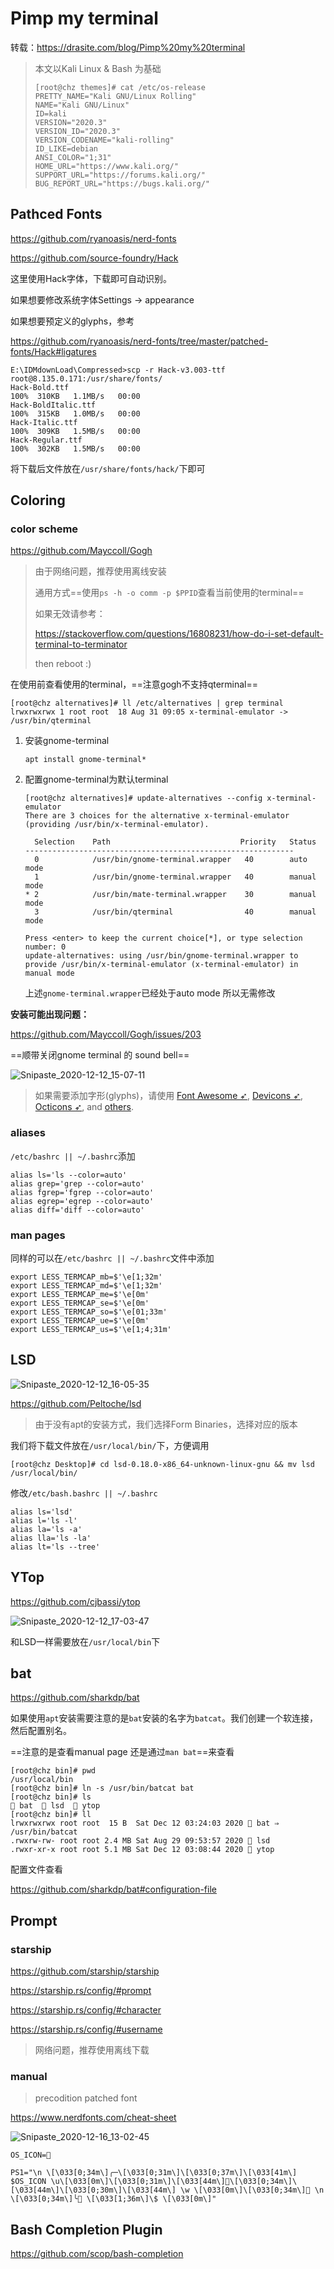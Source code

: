 # Pimp my terminal

转载：https://drasite.com/blog/Pimp%20my%20terminal

> 本文以Kali Linux & Bash 为基础
>
> ```
> [root@chz themes]# cat /etc/os-release 
> PRETTY_NAME="Kali GNU/Linux Rolling"
> NAME="Kali GNU/Linux"
> ID=kali
> VERSION="2020.3"
> VERSION_ID="2020.3"
> VERSION_CODENAME="kali-rolling"
> ID_LIKE=debian
> ANSI_COLOR="1;31"
> HOME_URL="https://www.kali.org/"
> SUPPORT_URL="https://forums.kali.org/"
> BUG_REPORT_URL="https://bugs.kali.org/"
> 
> ```
>
> 

## Pathced Fonts

https://github.com/ryanoasis/nerd-fonts

https://github.com/source-foundry/Hack

这里使用Hack字体，下载即可自动识别。

如果想要修改系统字体Settings -> appearance

如果想要预定义的glyphs，参考

https://github.com/ryanoasis/nerd-fonts/tree/master/patched-fonts/Hack#ligatures

```
E:\IDMdownLoad\Compressed>scp -r Hack-v3.003-ttf root@8.135.0.171:/usr/share/fonts/
Hack-Bold.ttf                                                                         100%  310KB   1.1MB/s   00:00
Hack-BoldItalic.ttf                                                                   100%  315KB   1.0MB/s   00:00
Hack-Italic.ttf                                                                       100%  309KB   1.5MB/s   00:00
Hack-Regular.ttf                                                                      100%  302KB   1.5MB/s   00:00
```

将下载后文件放在`/usr/share/fonts/hack/`下即可

## Coloring

### color scheme

https://github.com/Mayccoll/Gogh

> 由于网络问题，推荐使用离线安装
>
> 通用方式==使用`ps -h -o comm -p $PPID`查看当前使用的terminal==
>
> 如果无效请参考：
>
> https://stackoverflow.com/questions/16808231/how-do-i-set-default-terminal-to-terminator
>
> then reboot :)

在使用前查看使用的terminal，==注意gogh不支持qterminal==

```
[root@chz alternatives]# ll /etc/alternatives | grep terminal
lrwxrwxrwx 1 root root  18 Aug 31 09:05 x-terminal-emulator -> /usr/bin/qterminal
```

1. 安装gnome-terminal

   ```
   apt install gnome-terminal*
   ```

2. 配置gnome-terminal为默认terminal

   ```
   [root@chz alternatives]# update-alternatives --config x-terminal-emulator
   There are 3 choices for the alternative x-terminal-emulator (providing /usr/bin/x-terminal-emulator).
   
     Selection    Path                             Priority   Status
   ------------------------------------------------------------
     0            /usr/bin/gnome-terminal.wrapper   40        auto mode
     1            /usr/bin/gnome-terminal.wrapper   40        manual mode
   * 2            /usr/bin/mate-terminal.wrapper    30        manual mode
     3            /usr/bin/qterminal                40        manual mode
   
   Press <enter> to keep the current choice[*], or type selection number: 0
   update-alternatives: using /usr/bin/gnome-terminal.wrapper to provide /usr/bin/x-terminal-emulator (x-terminal-emulator) in manual mode
   ```

   上述`gnome-terminal.wrapper`已经处于auto mode 所以无需修改

**安装可能出现问题：**

https://github.com/Mayccoll/Gogh/issues/203

==顺带关闭gnome terminal 的 sound bell==

![Snipaste_2020-12-12_15-07-11](https://github.com/dhay3/image-repo/raw/master/20221127/Snipaste_2020-12-12_15-07-11.nekmiaaobyo.webp)

> 如果需要添加字形(glyphs)，请使用 [Font Awesome ➶](https://github.com/FortAwesome/Font-Awesome), [Devicons ➶](https://vorillaz.github.io/devicons/), [Octicons ➶](https://github.com/primer/octicons), and [others](https://github.com/ryanoasis/nerd-fonts#glyph-sets).

### aliases

`/etc/bashrc || ~/.bashrc`添加

```
alias ls='ls --color=auto'
alias grep='grep --color=auto'
alias fgrep='fgrep --color=auto'
alias egrep='egrep --color=auto'
alias diff='diff --color=auto'
```

### man pages

同样的可以在`/etc/bashrc || ~/.bashrc`文件中添加

```
export LESS_TERMCAP_mb=$'\e[1;32m'
export LESS_TERMCAP_md=$'\e[1;32m'
export LESS_TERMCAP_me=$'\e[0m'
export LESS_TERMCAP_se=$'\e[0m'
export LESS_TERMCAP_so=$'\e[01;33m'
export LESS_TERMCAP_ue=$'\e[0m'
export LESS_TERMCAP_us=$'\e[1;4;31m'
```

## LSD

![Snipaste_2020-12-12_16-05-35](https://github.com/dhay3/image-repo/raw/master/20221127/Snipaste_2020-12-12_16-05-35.3y66baecbybk.webp)

https://github.com/Peltoche/lsd

> 由于没有apt的安装方式，我们选择Form Binaries，选择对应的版本

我们将下载文件放在`/usr/local/bin/`下，方便调用

```
[root@chz Desktop]# cd lsd-0.18.0-x86_64-unknown-linux-gnu && mv lsd /usr/local/bin/
```

修改`/etc/bash.bashrc || ~/.bashrc`

```
alias ls='lsd'
alias l='ls -l'
alias la='ls -a'
alias lla='ls -la'
alias lt='ls --tree'
```

## YTop

https://github.com/cjbassi/ytop

![Snipaste_2020-12-12_17-03-47](https://github.com/dhay3/image-repo/raw/master/20221127/Snipaste_2020-12-12_17-03-47.66tadcit5bsw.webp)

和LSD一样需要放在`/usr/local/bin`下

## bat

https://github.com/sharkdp/bat

如果使用`apt`安装需要注意的是`bat`安装的名字为`batcat`。我们创建一个软连接，然后配置别名。

==注意的是查看manual page 还是通过`man bat`==来查看

```
[root@chz bin]# pwd
/usr/local/bin
[root@chz bin]# ln -s /usr/bin/batcat bat
[root@chz bin]# ls
 bat   lsd   ytop
[root@chz bin]# ll
lrwxrwxrwx root root  15 B  Sat Dec 12 03:24:03 2020  bat ⇒ /usr/bin/batcat
.rwxrw-rw- root root 2.4 MB Sat Aug 29 09:53:57 2020  lsd
.rwxr-xr-x root root 5.1 MB Sat Dec 12 03:08:44 2020  ytop
```

配置文件查看

https://github.com/sharkdp/bat#configuration-file

## Prompt

### starship

https://github.com/starship/starship

https://starship.rs/config/#prompt

https://starship.rs/config/#character

https://starship.rs/config/#username

> 网络问题，推荐使用离线下载

### manual

> precodition patched font

https://www.nerdfonts.com/cheat-sheet

![Snipaste_2020-12-16_13-02-45](https://github.com/dhay3/image-repo/raw/master/20221127/Snipaste_2020-12-16_13-02-45.5pda8x0jyy9s.webp)

```
OS_ICON=

PS1="\n \[\033[0;34m\]╭─\[\033[0;31m\]\[\033[0;37m\]\[\033[41m\] $OS_ICON \u\[\033[0m\]\[\033[0;31m\]\[\033[44m\]\[\033[0;34m\]\[\033[44m\]\[\033[0;30m\]\[\033[44m\] \w \[\033[0m\]\[\033[0;34m\] \n \[\033[0;34m\]╰ \[\033[1;36m\]\$ \[\033[0m\]"
```

## Bash Completion Plugin

https://github.com/scop/bash-completion

